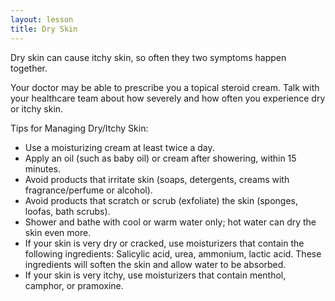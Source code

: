 ```yaml
---
layout: lesson
title: Dry Skin
---
```


Dry skin can cause itchy skin, so often they two symptoms happen together. 

Your doctor may be able to prescribe you a topical steroid cream. Talk with your healthcare team about how severely and how often you experience dry or itchy skin.

Tips for Managing Dry/Itchy Skin:

* Use a moisturizing cream at least twice a day.
* Apply an oil (such as baby oil) or cream after showering, within 15 minutes.
* Avoid products that irritate skin (soaps, detergents, creams with fragrance/perfume or alcohol).
* Avoid products that scratch or scrub (exfoliate) the skin (sponges, loofas, bath scrubs).
* Shower and bathe with cool or warm water only; hot water can dry the skin even more.
* If your skin is very dry or cracked, use moisturizers that contain the following ingredients: Salicylic acid, urea, ammonium, lactic acid. These ingredients will soften the skin and allow water to be absorbed.
* If your skin is very itchy, use moisturizers that contain menthol, camphor, or pramoxine.
